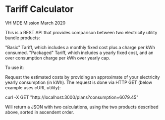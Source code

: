 # Tariff Calculator

VH MDE Mission March 2020

This is a REST API that provides comparison between two electricity utility bundle products: 

"Basic" Tariff, which includes a monthly fixed cost plus a charge per kWh consumed.
"Packaged" Tariff, which includes a yearly fixed cost, and an over consumption charge per kWh over yearly cap.

To use it:

Request the estimated costs by providing an approximate of your electricity yearly consumption (in kWh). 
The request is done via HTTP GET (below example uses cURL utility):

  curl -X GET "http://localhost:3000/plans?consumption=6079.45"
  
 Will return a JSON with two calculations, using the two products described above, sorted in ascendent order.
